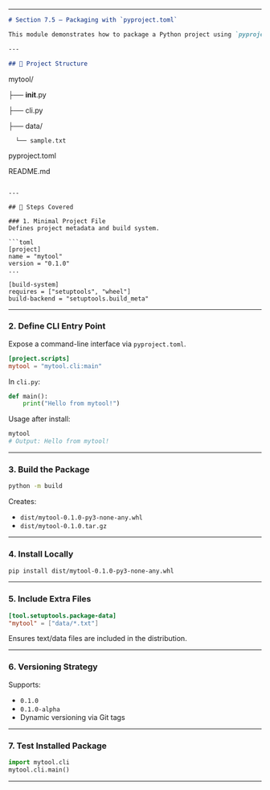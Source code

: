 

---

```markdown
# Section 7.5 – Packaging with `pyproject.toml`

This module demonstrates how to package a Python project using `pyproject.toml`, define an entry point for command-line usage, build a wheel, and install/test the package locally.

---

## 📁 Project Structure

```

mytool/

├── **init**.py

├── cli.py

├── data/

      └── sample.txt

pyproject.toml

README.md

````

---

## 📌 Steps Covered

### 1. Minimal Project File
Defines project metadata and build system.

```toml
[project]
name = "mytool"
version = "0.1.0"
...

[build-system]
requires = ["setuptools", "wheel"]
build-backend = "setuptools.build_meta"
````

---

### 2. Define CLI Entry Point

Expose a command-line interface via `pyproject.toml`.

```toml
[project.scripts]
mytool = "mytool.cli:main"
```

In `cli.py`:

```python
def main():
    print("Hello from mytool!")
```

Usage after install:

```bash
mytool
# Output: Hello from mytool!
```

---

### 3. Build the Package

```bash
python -m build
```

Creates:

* `dist/mytool-0.1.0-py3-none-any.whl`
* `dist/mytool-0.1.0.tar.gz`

---

### 4. Install Locally

```bash
pip install dist/mytool-0.1.0-py3-none-any.whl
```

---

### 5. Include Extra Files

```toml
[tool.setuptools.package-data]
"mytool" = ["data/*.txt"]
```

Ensures text/data files are included in the distribution.

---

### 6. Versioning Strategy

Supports:

* `0.1.0`
* `0.1.0-alpha`
* Dynamic versioning via Git tags

---

### 7. Test Installed Package

```python
import mytool.cli
mytool.cli.main()
```

---





